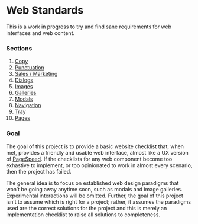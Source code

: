 # Web Standards

This is a work in progress to try and find sane requirements for web interfaces and web content.

### Sections

1. [Copy](https://github.com/dangodev/web-standards/blob/master/copy.md)
  1. [Punctuation](https://github.com/dangodev/web-standards/blob/master/copy.md#punctuation)
  1. [Sales / Marketing](https://github.com/dangodev/web-standards/blob/master/copy.md#sales--marketing)
1. [Dialogs](https://github.com/dangodev/web-standards/blob/master/dialogs.md)
1. [Images](https://github.com/dangodev/web-standards/blob/master/images.md)
  1. [Galleries](https://github.com/dangodev/web-standards/blob/master/images.md#galleries)
1. [Modals](https://github.com/dangodev/web-standards/blob/master/modals.md)
1. [Navigation](https://github.com/dangodev/web-standards/blob/master/navigation.md)
  1. [Tray](https://github.com/dangodev/web-standards/blob/master/navigation.md#tray)
1. [Pages](https://github.com/dangodev/web-standards/blob/master/pages.md)

### Goal

The goal of this project is to provide a basic website checklist that, when met, provides a friendly and usable web interface, almost like a UX version of [PageSpeed](https://developers.google.com/speed/pagespeed/insights/). If the checklists for any web component become too exhastive to implement, or too opinionated to work in almost every scenario, then the project has failed.

The general idea is to focus on established web design paradigms that won’t be going away anytime soon, such as modals and image galleries. Experimental interactions will be omitted. Further, the goal of this project isn’t to assume which is right for a project; rather, it assumes the paradigms used are the correct solutions for the project and this is merely an implementation checklist to raise all solutions to completeness.
